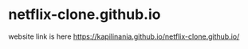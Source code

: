 # netflix-clone.github.io
website link is here 
https://kapilinania.github.io/netflix-clone.github.io/
